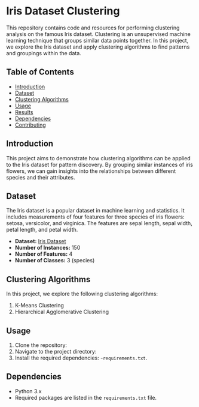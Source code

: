 # Iris Dataset Clustering

This repository contains code and resources for performing clustering analysis on the famous Iris dataset. Clustering is an unsupervised machine learning technique that groups similar data points together. In this project, we explore the Iris dataset and apply clustering algorithms to find patterns and groupings within the data.

## Table of Contents

- [Introduction](#introduction)
- [Dataset](#dataset)
- [Clustering Algorithms](#clustering-algorithms)
- [Usage](#usage)
- [Results](#results)
- [Dependencies](#dependencies)
- [Contributing](#contributing)
  
## Introduction

This project aims to demonstrate how clustering algorithms can be applied to the Iris dataset for pattern discovery. By grouping similar instances of iris flowers, we can gain insights into the relationships between different species and their attributes.

## Dataset

The Iris dataset is a popular dataset in machine learning and statistics. It includes measurements of four features for three species of iris flowers: setosa, versicolor, and virginica. The features are sepal length, sepal width, petal length, and petal width.

- **Dataset:** [Iris Dataset](https://www.kaggle.com/code/abhi8901/iris-classification-finding-optimal-no-clusters/input)
- **Number of Instances:** 150
- **Number of Features:** 4
- **Number of Classes:** 3 (species)

## Clustering Algorithms

In this project, we explore the following clustering algorithms:

1. K-Means Clustering
2. Hierarchical Agglomerative Clustering

## Usage

1. Clone the repository:
2. Navigate to the project directory:
3. Install the required dependencies:
  -`requirements.txt`.

## Dependencies

- Python 3.x
- Required packages are listed in the `requirements.txt` file.
